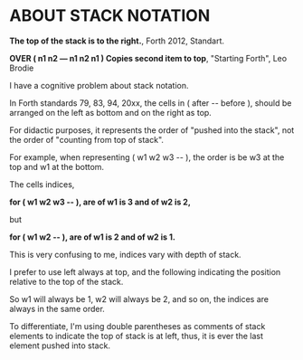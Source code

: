 #  ABOUT STACK NOTATION
 
  __The top of the stack is to the right.__, 
        Forth 2012, Standart.
 
  __OVER  ( n1 n2 — n1 n2 n1 )  Copies second item to top__, 
        "Starting Forth", Leo Brodie
 
  I have a cognitive problem about stack notation.
 
  In Forth standards 79, 83, 94, 20xx, the cells in ( after -- before ), 
  should be arranged on the left as bottom and on the right as top.
  
  For didactic purposes, it represents the order of "pushed into the stack", 
  not the order of "counting from top of stack".
 
  For example, when representing ( w1 w2 w3 -- ), the order 
  is be w3 at the top and w1 at the bottom.
 
  The cells indices,  
          
  __for ( w1 w2 w3 -- ), are of w1 is 3 and of w2 is 2,__
        
  but
  
  __for ( w1 w2    -- ), are of w1 is 2 and of w2 is 1.__
 
  This is very confusing to me, indices vary with depth of stack.
 
  I prefer to use left always at top, and the following indicating 
  the position relative to the top of the stack.
 
  So w1 will always be 1, w2 will always be 2, and so on,
  the indices are always in the same order.
 
  To differentiate, I'm using double parentheses as comments 
  of stack elements to indicate the top of stack is at left, 
  thus, it is ever the last element pushed into stack.


